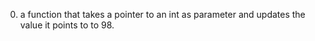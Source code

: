 0.  a function that takes a pointer to an int as parameter and updates the value it points to to 98.

